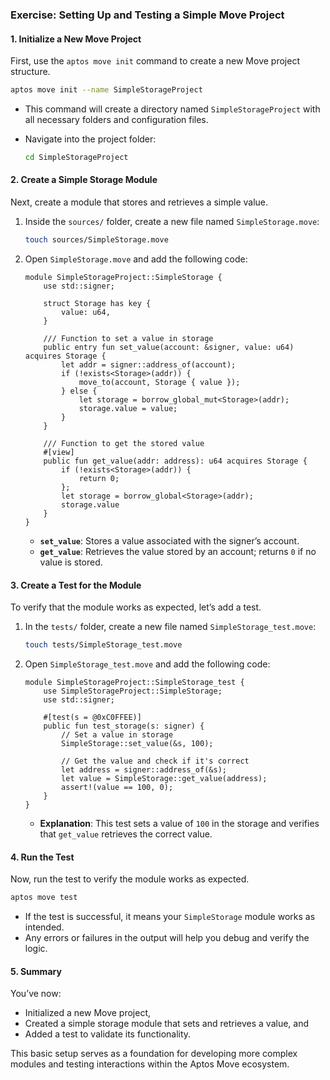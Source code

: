 ### Exercise: Setting Up and Testing a Simple Move Project

#### 1. Initialize a New Move Project

First, use the `aptos move init` command to create a new Move project structure.

```bash
aptos move init --name SimpleStorageProject
```

- This command will create a directory named `SimpleStorageProject` with all necessary folders and configuration files.
- Navigate into the project folder:

  ```bash
  cd SimpleStorageProject
  ```

#### 2. Create a Simple Storage Module

Next, create a module that stores and retrieves a simple value.

1. Inside the `sources/` folder, create a new file named `SimpleStorage.move`:

   ```bash
   touch sources/SimpleStorage.move
   ```

2. Open `SimpleStorage.move` and add the following code:

   ```move
   module SimpleStorageProject::SimpleStorage {
       use std::signer;

       struct Storage has key {
           value: u64,
       }

       /// Function to set a value in storage
       public entry fun set_value(account: &signer, value: u64) acquires Storage {
           let addr = signer::address_of(account);
           if (!exists<Storage>(addr)) {
               move_to(account, Storage { value });
           } else {
               let storage = borrow_global_mut<Storage>(addr);
               storage.value = value;
           }
       }

       /// Function to get the stored value
       #[view]
       public fun get_value(addr: address): u64 acquires Storage {
           if (!exists<Storage>(addr)) {
               return 0;
           };
           let storage = borrow_global<Storage>(addr);
           storage.value
       }
   }
   ```

   - **`set_value`**: Stores a value associated with the signer’s account.
   - **`get_value`**: Retrieves the value stored by an account; returns `0` if no value is stored.

#### 3. Create a Test for the Module

To verify that the module works as expected, let’s add a test.

1. In the `tests/` folder, create a new file named `SimpleStorage_test.move`:

   ```bash
   touch tests/SimpleStorage_test.move
   ```

2. Open `SimpleStorage_test.move` and add the following code:

   ```move
   module SimpleStorageProject::SimpleStorage_test {
       use SimpleStorageProject::SimpleStorage;
       use std::signer;

       #[test(s = @0xC0FFEE)]
       public fun test_storage(s: signer) {
           // Set a value in storage
           SimpleStorage::set_value(&s, 100);

           // Get the value and check if it's correct
           let address = signer::address_of(&s);
           let value = SimpleStorage::get_value(address);
           assert!(value == 100, 0);
       }
   }
   ```

   - **Explanation**: This test sets a value of `100` in the storage and verifies that `get_value` retrieves the correct value.

#### 4. Run the Test

Now, run the test to verify the module works as expected.

```bash
aptos move test
```

- If the test is successful, it means your `SimpleStorage` module works as intended.
- Any errors or failures in the output will help you debug and verify the logic.

#### 5. Summary

You’ve now:

- Initialized a new Move project,
- Created a simple storage module that sets and retrieves a value, and
- Added a test to validate its functionality.

This basic setup serves as a foundation for developing more complex modules and testing interactions within the Aptos Move ecosystem.
